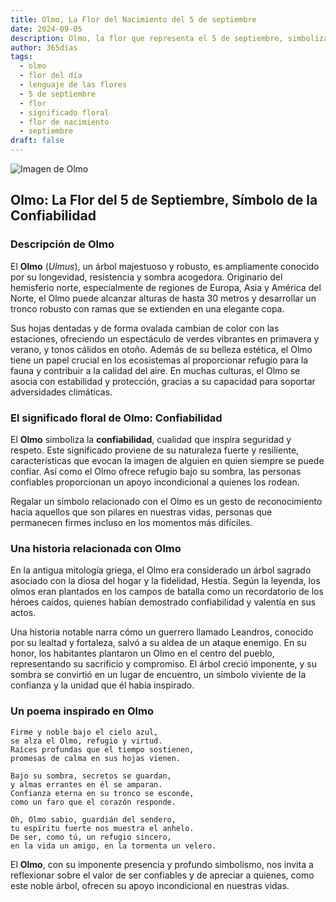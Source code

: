 ```yaml
---
title: Olmo, La Flor del Nacimiento del 5 de septiembre
date: 2024-09-05
description: Olmo, la flor que representa el 5 de septiembre, simboliza Confiabilidad. Descubre su fascinante historia, significado en el lenguaje de las flores y una poesía que celebra su belleza.
author: 365días
tags:
  - olmo
  - flor del día
  - lenguaje de las flores
  - 5 de septiembre
  - flor
  - significado floral
  - flor de nacimiento
  - septiembre
draft: false
---
```


![Imagen de Olmo](https://cdn.pixabay.com/photo/2013/06/26/21/14/leaves-141613_640.jpg#center)


## Olmo: La Flor del 5 de Septiembre, Símbolo de la Confiabilidad

### Descripción de Olmo

El **Olmo** (_Ulmus_), un árbol majestuoso y robusto, es ampliamente conocido por su longevidad, resistencia y sombra acogedora. Originario del hemisferio norte, especialmente de regiones de Europa, Asia y América del Norte, el Olmo puede alcanzar alturas de hasta 30 metros y desarrollar un tronco robusto con ramas que se extienden en una elegante copa.

Sus hojas dentadas y de forma ovalada cambian de color con las estaciones, ofreciendo un espectáculo de verdes vibrantes en primavera y verano, y tonos cálidos en otoño. Además de su belleza estética, el Olmo tiene un papel crucial en los ecosistemas al proporcionar refugio para la fauna y contribuir a la calidad del aire. En muchas culturas, el Olmo se asocia con estabilidad y protección, gracias a su capacidad para soportar adversidades climáticas.

### El significado floral de Olmo: Confiabilidad

El **Olmo** simboliza la **confiabilidad**, cualidad que inspira seguridad y respeto. Este significado proviene de su naturaleza fuerte y resiliente, características que evocan la imagen de alguien en quien siempre se puede confiar. Así como el Olmo ofrece refugio bajo su sombra, las personas confiables proporcionan un apoyo incondicional a quienes los rodean.

Regalar un símbolo relacionado con el Olmo es un gesto de reconocimiento hacia aquellos que son pilares en nuestras vidas, personas que permanecen firmes incluso en los momentos más difíciles.

### Una historia relacionada con Olmo

En la antigua mitología griega, el Olmo era considerado un árbol sagrado asociado con la diosa del hogar y la fidelidad, Hestia. Según la leyenda, los olmos eran plantados en los campos de batalla como un recordatorio de los héroes caídos, quienes habían demostrado confiabilidad y valentía en sus actos.

Una historia notable narra cómo un guerrero llamado Leandros, conocido por su lealtad y fortaleza, salvó a su aldea de un ataque enemigo. En su honor, los habitantes plantaron un Olmo en el centro del pueblo, representando su sacrificio y compromiso. El árbol creció imponente, y su sombra se convirtió en un lugar de encuentro, un símbolo viviente de la confianza y la unidad que él había inspirado.

### Un poema inspirado en Olmo

```
Firme y noble bajo el cielo azul,  
se alza el Olmo, refugio y virtud.  
Raíces profundas que el tiempo sostienen,  
promesas de calma en sus hojas vienen.

Bajo su sombra, secretos se guardan,  
y almas errantes en él se amparan.  
Confianza eterna en su tronco se esconde,  
como un faro que el corazón responde.

Oh, Olmo sabio, guardián del sendero,  
tu espíritu fuerte nos muestra el anhelo.  
De ser, como tú, un refugio sincero,  
en la vida un amigo, en la tormenta un velero.
```

El **Olmo**, con su imponente presencia y profundo simbolismo, nos invita a reflexionar sobre el valor de ser confiables y de apreciar a quienes, como este noble árbol, ofrecen su apoyo incondicional en nuestras vidas.

